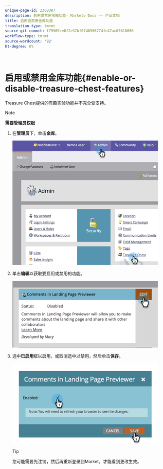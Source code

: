 ```yaml
---
unique-page-id: 2360307
description: 启用或禁用宝箱功能- Marketo Docs —— 产品文档
title: 启用或禁用金库功能
translation-type: tm+mt
source-git-commit: f79909ce8f2e37bf0748596774fe47ac03618696
workflow-type: tm+mt
source-wordcount: '82'
ht-degree: 0%

---
```



# 启用或禁用金库功能{#enable-or-disable-treasure-chest-features}

Treasure Chest提供的有趣实验功能并不完全受支持。

>[!NOTE]
>
>**需要管理员权限**

1. 在&#x200B;**管理员**&#x200B;下，单击&#x200B;**金库**。

   ![](assets/image2014-9-16-17-3a0-3a36.png)

1. 单击&#x200B;**编辑**&#x200B;以获取要启用或禁用的功能。

   ![](assets/image2014-9-16-16-3a53-3a42.png)

1. 选中&#x200B;**已启用**&#x200B;框以启用，或取消选中以禁用，然后单击&#x200B;**保存**。

   ![](assets/image2014-9-16-16-3a53-3a53.png)

   >[!TIP]
   >
   >您可能需要先注销，然后再重新登录到Market，才能看到更改生效。
